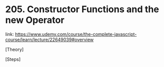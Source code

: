 # 205. Constructor Functions and the new Operator

link: https://www.udemy.com/course/the-complete-javascript-course/learn/lecture/22649039#overview

[Theory]







[Steps]

